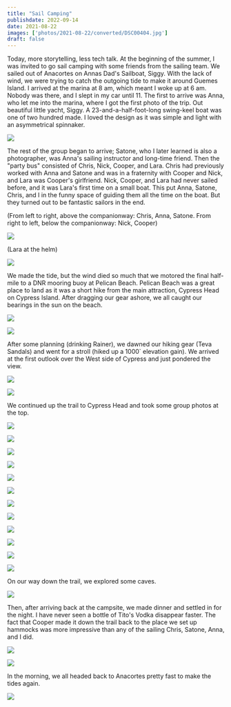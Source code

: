 ```yaml
---
title: "Sail Camping"
publishdate: 2022-09-14
date: 2021-08-22
images: ['photos/2021-08-22/converted/DSC00404.jpg']
draft: false
---
```


Today, more storytelling, less tech talk.  At the beginning of the summer, I was invited to go sail camping with some friends from the sailing team.  We sailed out of Anacortes on Annas Dad's Sailboat, Siggy.  With the lack of wind, we were trying to catch the outgoing tide to make it around Guemes Island.  I arrived at the marina at 8 am, which meant I woke up at 6 am.  Nobody was there, and I slept in my car until 11.  The first to arrive was Anna, who let me into the marina, where I got the first photo of the trip.  Out beautiful little yacht, Siggy.  A 23-and-a-half-foot-long swing-keel boat was one of two hundred made.  I loved the design as it was simple and light with an asymmetrical spinnaker.

![](../photos/2021-08-22/converted/DSC00383.jpg)

The rest of the group began to arrive; Satone, who I later learned is also a photographer, was Anna's sailing instructor and long-time friend.  Then the "party bus" consisted of Chris, Nick, Cooper, and Lara.  Chris had previously worked with Anna and Satone and was in a fraternity with Cooper and Nick, and Lara was Cooper's girlfriend.  Nick, Cooper, and Lara had never sailed before, and it was Lara's first time on a small boat.  This put Anna, Satone, Chris, and I in the funny space of guiding them all the time on the boat.  But they turned out to be fantastic sailors in the end.

(From left to right, above the companionway: Chris, Anna, Satone.  From right to left, below the companionway: Nick, Cooper)

![](../photos/2021-08-22/converted/DSC00390.jpg)

(Lara at the helm)

![](../photos/2021-08-22/converted/DSC00392.jpg)

We made the tide, but the wind died so much that we motored the final half-mile to a DNR mooring buoy at Pelican Beach.  Pelican Beach was a great place to land as it was a short hike from the main attraction, Cypress Head on Cypress Island.  After dragging our gear ashore, we all caught our bearings in the sun on the beach.

![](../photos/2021-08-22/converted/DSC00395.jpg)

![](../photos/2021-08-22/converted/DSC00396.jpg)

After some planning (drinking Rainer), we dawned our hiking gear (Teva Sandals) and went for a stroll (hiked up a 1000` elevation gain).  We arrived at the first outlook over the West side of Cypress and just pondered the view.

![](../photos/2021-08-22/converted/DSC00404.jpg)

![](../photos/2021-08-22/converted/DSC00413.jpg)

We continued up the trail to Cypress Head and took some group photos at the top.

![](../photos/2021-08-22/converted/DSC00416.jpg)

![](../photos/2021-08-22/converted/DSC00429.jpg)

![](../photos/2021-08-22/converted/DSC00432.jpg)

![](../photos/2021-08-22/converted/DSC00436.jpg)

![](../photos/2021-08-22/converted/DSC00450.jpg)

![](../photos/2021-08-22/converted/DSC00453.jpg)

![](../photos/2021-08-22/converted/DSC00461.jpg)

![](../photos/2021-08-22/converted/DSC00465.jpg)

![](../photos/2021-08-22/converted/DSC00467.jpg)

![](../photos/2021-08-22/converted/DSC00469.jpg)

![](../photos/2021-08-22/converted/DSC00470.jpg)

![](../photos/2021-08-22/converted/DSC00474.jpg)

On our way down the trail, we explored some caves.

![](../photos/2021-08-22/converted/DSC00476.jpg)

Then, after arriving back at the campsite, we made dinner and settled in for the night.  I have never seen a bottle of Tito's Vodka disappear faster.  The fact that Cooper made it down the trail back to the place we set up hammocks was more impressive than any of the sailing Chris, Satone, Anna, and I did.

![](../photos/2021-08-22/converted/DSC00483.jpg)

![](../photos/2021-08-22/converted/DSC00494.jpg)

In the morning, we all headed back to Anacortes pretty fast to make the tides again.

![](../photos/2021-08-22/converted/DSC00496.jpg)
